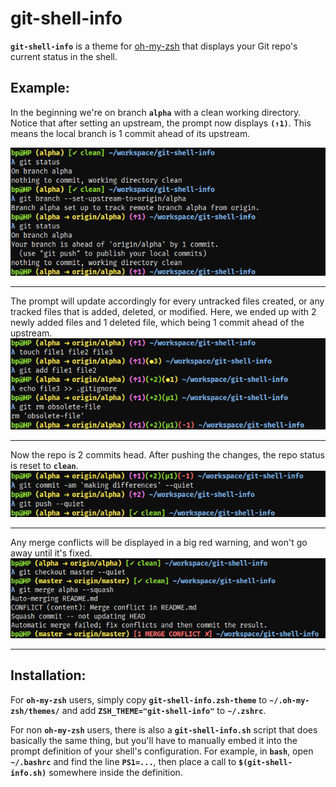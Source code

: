 # git-shell-info

**`git-shell-info`** is a theme for [oh-my-zsh](https://github.com/robbyrussell/oh-my-zsh) that displays your Git repo's current status in the shell.

## Example:

In the beginning we're on branch **`alpha`** with a clean working directory. Notice that after setting an upstream, the prompt now displays **`(↑1)`**. This means the local branch is 1 commit ahead of its upstream.

![Example1](/images/1.png?raw=true)

---

The prompt will update accordingly for every untracked files created, or any tracked files that is added, deleted, or modified. Here, we ended up with 2 newly added files and 1 deleted file, which being 1 commit ahead of the upstream.
![Example2](/images/2.png?raw=true)

---

Now the repo is 2 commits head. After pushing the changes, the repo status is reset to **`clean`**.
![Example3](/images/3.png?raw=true)

---

Any merge conflicts will be displayed in a big red warning, and won't go away until it's fixed.
![Example4](/images/4.png?raw=true)

---

## Installation:
For **`oh-my-zsh`** users, simply copy **`git-shell-info.zsh-theme`** to **`~/.oh-my-zsh/themes/`** and add **`ZSH_THEME="git-shell-info"`** to **`~/.zshrc`**.

For non **`oh-my-zsh`** users, there is also a **`git-shell-info.sh`** script that does basically the same thing, but you'll have to manually embed it into the prompt definition of your shell's configuration. For example, in **`bash`**, open **`~/.bashrc`** and find the line **`PS1=...`**, then place a call to **`$(git-shell-info.sh)`** somewhere inside the definition.
